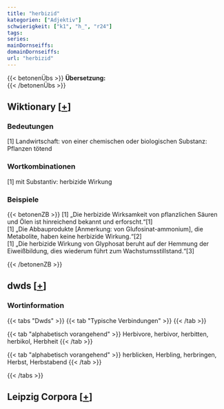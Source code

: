 ```yaml
---
title: "herbizid"
kategorien: ["Adjektiv"]
schwierigkeit: ["k1", "h_", "r24"]
tags:
series:
mainDornseiffs:
domainDornseiffs:
url: "herbizid"
---
```


{{< betonenÜbs >}}
**Übersetzung:**  
{{< /betonenÜbs >}}

## Wiktionary [[+](https://de.wiktionary.org/wiki/herbizid)]

### Bedeutungen
[1] Landwirtschaft: von einer chemischen oder biologischen Substanz: Pflanzen tötend  

### Wortkombinationen
[1] mit Substantiv: herbizide Wirkung  

### Beispiele
{{< betonenZB >}}
[1] „Die herbizide Wirksamkeit von pflanzlichen Säuren und Ölen ist hinreichend bekannt und erforscht.“[1]  
[1] „Die Abbauprodukte [Anmerkung: von Glufosinat-ammonium], die Metabolite, haben keine herbizide Wirkung.“[2]  
[1] „Die herbizide Wirkung von Glyphosat beruht auf der Hemmung der Eiweißbildung, dies wiederum führt zum Wachstumsstillstand.“[3]  

{{< /betonenZB >}}


## dwds [[+](https://www.dwds.de/wb/herbizid)]

### Wortinformation
{{< tabs "Dwds" >}}
{{< tab "Typische Verbindungen" >}}
{{< /tab >}}

{{< tab "alphabetisch vorangehend" >}}
Herbivore, herbivor, herbitten, herbikol, Herbheit
{{< /tab >}}

{{< tab "alphabetisch vorangehend" >}}
herblicken, Herbling, herbringen, Herbst, Herbstabend
{{< /tab >}}

{{< /tabs >}}

## Leipzig Corpora [[+](https://corpora.uni-leipzig.de/en/res?word=herbizid&corpusId=deu_newscrawl-public_2018)]

